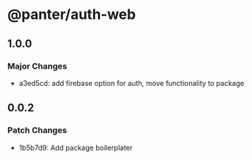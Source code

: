 # @panter/auth-web

## 1.0.0

### Major Changes

- a3ed5cd: add firebase option for auth, move functionality to package

## 0.0.2

### Patch Changes

- 1b5b7d9: Add package boilerplater
